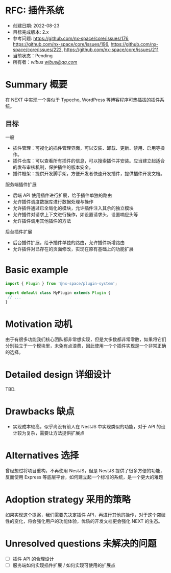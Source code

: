 # RFC: 插件系统

- 创建日期: 2022-08-23
- 目标完成版本: 2.x
- 参考问题: https://github.com/nx-space/core/issues/176, https://github.com/nx-space/core/issues/196, https://github.com/nx-space/core/issues/222, https://github.com/nx-space/core/issues/211
- 当前状态：Pending
- 所有者：*wibus <wibus@qq.com>*

# Summary 概要

在 NEXT 中实现一个类似于 Typecho, WordPress 等博客程序可热插拔的插件系统。

## 目标

一般

- 插件管理：可视化的插件管理界面，可以安装、卸载、更新、禁用、启用等操作。
- 插件仓库：可以查看所有插件的信息，可以搜索插件并安装。应当建立起适合的发布审核机制，保护插件的版本安全。
- 插件框架：提供开发脚手架，方便开发者快速开发插件，提供插件开发文档。

服务端插件扩展

- 后端 API 使用插件进行扩展，给予插件单独的路由
- 允许插件调度数据库进行数据处理与操作
- 允许插件通过已全局化的模块，允许插件注入其余的独立模块
- 允许插件对请求上下文进行操作，如设置请求头，设置响应头等
- 允许插件调用其他插件的方法

后台插件扩展

- 后台插件扩展，给予插件单独的路由，允许插件新增路由
- 允许插件对已存在的页面修改，实现在原有基础上的功能扩展

# Basic example 

```js
import { Plugin } from '@nx-space/plugin-system';

export default class MyPlugin extends Plugin {
 // ...
}
```

# Motivation 动机

由于有很多功能我们核心团队都非常想实现，但是大多数都非常零散，如果将它们分别独立于一个模块里，未免有点浪费，因此使用一个个插件实现是一个非常正确的选择。

# Detailed design 详细设计

TBD.

# Drawbacks 缺点

- 实现成本较高，似乎尚没有前人在 NestJS 中实现类似的功能，对于 API 的设计较为复杂，需要让方法提供扩展点

# Alternatives 选择

曾经想过将项目重构，不再使用 NestJS，但是 NestJS 提供了很多方便的功能，反而使用 Express 等底层平台，如何建立起一个标准的系统，是一个更大的难题

# Adoption strategy 采用的策略

如果实现这个提案，我们需要先决定插件 API，再进行其他的操作，对于这个突破性的变化，将会强化用户的功能体验，优质的开发文档更会强化 NEXT 的生态。

# Unresolved questions 未解决的问题

- [ ] 插件 API 的合理设计
- [ ] 服务端如何实现插件扩展 / 如何实现可使用的扩展点
